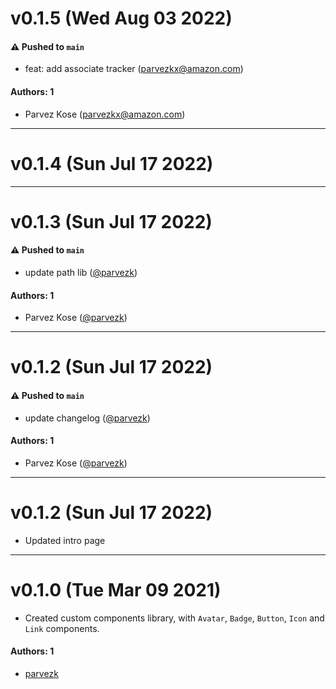 # v0.1.5 (Wed Aug 03 2022)

#### ⚠️ Pushed to `main`

- feat: add associate tracker (parvezkx@amazon.com)

#### Authors: 1

- Parvez Kose (parvezkx@amazon.com)

---

# v0.1.4 (Sun Jul 17 2022)



---

# v0.1.3 (Sun Jul 17 2022)

#### ⚠️ Pushed to `main`

- update path lib ([@parvezk](https://github.com/parvezk))

#### Authors: 1

- Parvez Kose ([@parvezk](https://github.com/parvezk))

---

# v0.1.2 (Sun Jul 17 2022)

#### ⚠️ Pushed to `main`

- update changelog ([@parvezk](https://github.com/parvezk))

#### Authors: 1

- Parvez Kose ([@parvezk](https://github.com/parvezk))

---

# v0.1.2 (Sun Jul 17 2022)

- Updated intro page

---

# v0.1.0 (Tue Mar 09 2021)

- Created custom components library, with `Avatar`, `Badge`, `Button`, `Icon` and `Link` components.

#### Authors: 1

- [parvezk](https://github.com/parvezk/custom-components-lib.git)
